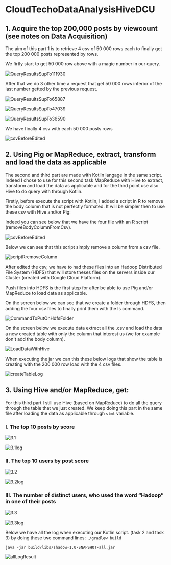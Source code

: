 # CloudTechoDataAnalysisHiveDCU

## 1. Acquire the top 200,000 posts by viewcount (see notes on Data Acquisition)

The aim of this part 1 is to retrieve 4 csv of 50 000 rows each to finally get the top 200 000 posts represented by rows.

We firtly start to get 50 000 row above with a magic number in our query. 

![QueryResultsSupTo111930](./cloudScreen/QueryResultsSupTo111930.png)

After that we do 3 other time a request that get 50 000 rows inferior of the last number getted by the previous request.

![QueryResultsSupTo65887](./cloudScreen/QueryResultsSupTo65887.png)

![QueryResultsSupTo47039](./cloudScreen/QueryResultsSupTo47039.png)

![QueryResultsSupTo36590](./cloudScreen/QueryResultsSupTo36590.png)

We have finally 4 csv with each 50 000 posts rows 

![csvBeforeEdited](./cloudScreen/csvBeforeEdited.png)



## 2. Using Pig or MapReduce, extract, transform and load the data as applicable

The second and third part are made with Kotlin langage in the same script. Indeed I chose to use for this second task MapReduce with Hive to extract, transform and load the data as applicable and for the third point use also Hive to do query with through Kotlin.

Firstly, before execute the script with Kotlin, I added a script in R to remove the body column that is not perfectly formated. It will be simpler then to use these csv with Hive and/or Pig:

Indeed you can see below that we have the four file with an R  script (removeBodyColumnFromCsv).

![csvBeforeEdited](./cloudScreen/csvBeforeEdited.png)

Below we can see that this script simply remove a column from a csv file.

![scriptRremoveColumn](./cloudScreen/scriptRremoveColumn.png)

After edited the csv, we have to had these files into an Hadoop Distributed File System (HDFS) that will store theses files on the servers inside our Cluster (created with Google Cloud Platform).

Push files into HDFS is the first step for after be able to use Pig and/or MapReduce to load data as applicable.

On the screen below we can see that we create a folder through HDFS, then adding the four csv files to finally print them with the ls command.

![CommandToPutOnHdfsFolder](./cloudScreen/CommandToPutOnHdfsFolder.png)

On the screen below we execute data extract all the .csv  and load the data a new created table with only the column that interest us (we for example don't add the body column).

![LoadDataWithHive](./cloudScreen/LoadDataWithHive.png)

When executing the jar we can this these below logs that show the table is creating  with the 200 000 row load with the 4 csv files. 

![createTableLog](./cloudScreen/createTableLog.png)

## 3. Using Hive and/or MapReduce, get: 

For this third part I still use Hive (based on MapReduce) to do all the query through the table that we just created. We keep doing this part in the same file after loading the data as applicable through `stmt` variable.

### I. The top 10 posts by score

![3.1](./cloudScreen/3.1.png)

![3.1log](./cloudScreen/3.1log.png)

### II. The top 10 users by post score

![3.2](./cloudScreen/3.2.png)

![3.2log](./cloudScreen/3.2log.png)

### III. The number of distinct users, who used the word “Hadoop” in one of their posts

![3.3](./cloudScreen/3.3.png)

![3.3log](./cloudScreen/3.3log.png)



Below we have all the log when executing our Kotlin script. (task 2 and task 3) by doing these two command lines:
`./gradlew build`

`java -jar build/libs/shadow-1.0-SNAPSHOT-all.jar`

![allLogResult](./cloudScreen/allLogResult.png)